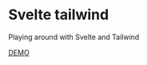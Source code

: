 # Svelte tailwind
Playing around with Svelte and Tailwind

[DEMO](https://goncy-svelte-tailwind.netlify.com/)